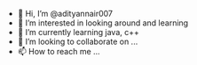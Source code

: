 - 👋 Hi, I’m @adityannair007
- 👀 I’m interested in looking around and learning
- 🌱 I’m currently learning java, c++ 
- 💞️ I’m looking to collaborate on ...
- 📫 How to reach me ...

<!---
adityannair007/adityannair007 is a ✨ special ✨ repository because its `README.md` (this file) appears on your GitHub profile.
You can click the Preview link to take a look at your changes.
--->
